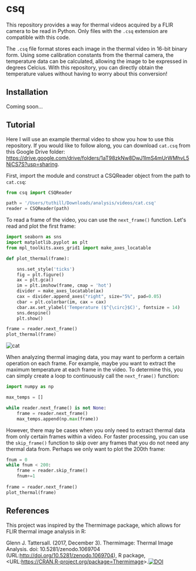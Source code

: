 # csq
This repository provides a way for thermal videos acquired by a FLIR camera to be read in Python. Only files with the ```.csq``` extension are compatible with this code.

The ```.csq``` file format stores each image in the thermal video in 16-bit binary form. Using some calibration constants from the thermal camera, the temperature data can be calculated, allowing the image to be expressed in degrees Celcius. With this repository, you can directly obtain the temperature values without having to worry about this conversion! 

## Installation
Coming soon... 

## Tutorial 
Here I will use an example thermal video to show you how to use this repository. If you would like to follow along, you can download ```cat.csq``` from this Google Drive folder: https://drive.google.com/drive/folders/1aT98zkNw8DwJ1ImS4mUrWMhvL5NjCS7S?usp=sharing. 

First, import the module and construct a CSQReader object from the path to ```cat.csq```: 

```python
from csq import CSQReader

path = '/Users/tuthill/Downloads/analysis/videos/cat.csq'
reader = CSQReader(path)
```

To read a frame of the video, you can use the ```next_frame()``` function. Let's read and plot the first frame: 

```python
import seaborn as sns 
import matplotlib.pyplot as plt
from mpl_toolkits.axes_grid1 import make_axes_locatable

def plot_thermal(frame): 

    sns.set_style('ticks')
    fig = plt.figure()
    ax = plt.gca()
    im = plt.imshow(frame, cmap = 'hot')
    divider = make_axes_locatable(ax)
    cax = divider.append_axes("right", size="5%", pad=0.05)
    cbar = plt.colorbar(im, cax = cax)
    cbar.ax.set_ylabel('Temperature ($^{\circ}$C)', fontsize = 14)
    sns.despine()
    plt.show()

frame = reader.next_frame()
plot_thermal(frame)
```
![cat](https://github.com/katierupp/csq/blob/main/examples/frame1.png?raw=true)

When analyzing thermal imaging data, you may want to perform a certain operation on each frame. For example, maybe you want to extract the maximum temperature at each frame in the video. To determine this, you can simply create a loop to continuously call the ```next_frame()``` function:

```python
import numpy as np

max_temps = []

while reader.next_frame() is not None: 
    frame = reader.next_frame()
    max_temps.append(np.max(frame))
```
However, there may be cases when you only need to extract thermal data from only certain frames within a video. For faster processing, you can use the ```skip_frame()``` function to skip over any frames that you do not need any thermal data from. Perhaps we only want to plot the 200th frame:

```python
fnum = 0
while fnum < 200: 
    frame = reader.skip_frame()
    fnum+=1
  
frame = reader.next_frame()
plot_thermal(frame)
```

## References 
This project was inspired by the Thermimage package, which allows for FLIR thermal image analysis in R: 

Glenn J. Tattersall. (2017, December 3). Thermimage: Thermal Image Analysis. doi: 10.5281/zenodo.1069704 (URL:<http://doi.org/10.5281/zenodo.1069704>), R package, &lt;URL:<https://CRAN.R-project.org/package=Thermimage>&gt;.[![DOI](https://zenodo.org/badge/33262273.svg)](https://zenodo.org/badge/latestdoi/33262273)
